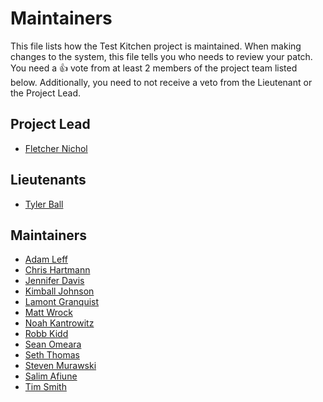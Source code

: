 # Maintainers

This file lists how the Test Kitchen project is maintained. When making changes
to the system, this file tells you who needs to review your patch. You need a :+1: vote
from at least 2 members of the project team listed below. Additionally, you need to not
receive a veto from the Lieutenant or the Project Lead.

## Project Lead

* [Fletcher Nichol](https://github.com/fnichol)

## Lieutenants
* [Tyler Ball](https://github.com/tyler-ball)

## Maintainers

* [Adam Leff](https://github.com/adamleff)
* [Chris Hartmann](https://github.com/chris-rock)
* [Jennifer Davis](https://github.com/iennae)
* [Kimball Johnson](https://github.com/drrk)
* [Lamont Granquist](https://github.com/lamont-granquist)
* [Matt Wrock](https://github.com/mwrock)
* [Noah Kantrowitz](https://github.com/coderanger)
* [Robb Kidd](https://github.com/robbkidd)
* [Sean Omeara](http://github.com/someara)
* [Seth Thomas](https://github.com/cheeseplus)
* [Steven Murawski](http://github.com/smurawski)
* [Salim Afiune](http://github.com/afiune)
* [Tim Smith](http://github.com/tas50)
